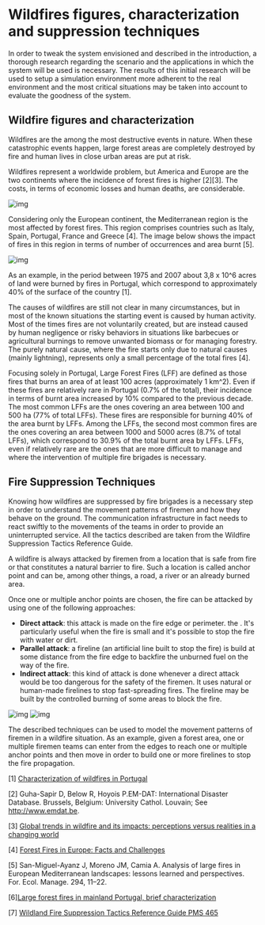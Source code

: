 # Wildfires figures, characterization and suppression techniques

In order to tweak the system envisioned and described in the introduction, a thorough research regarding the scenario and the applications in which the system will be used is necessary. The results of this initial research will be used to setup a simulation environment more adherent to the real environment and the most critical situations may be taken into account to evaluate the goodness of the system.

## Wildfire figures and characterization

Wildfires are the among the most destructive events in nature. When these catastrophic events happen, large forest areas are completely destroyed by fire and human lives in close urban areas are put at risk.

Wildfires represent a worldwide problem, but America and Europe are the two continents where the incidence of forest fires is higher \[2\]\[3\]. The costs, in terms of economic losses and human deaths, are  considerable.

![img](https://image.ibb.co/m37tCn/Wildfires_per_world_region.png)

Considering only the European continent, the Mediterranean region is the most affected by forest fires. This region comprises countries such as Italy, Spain, Portugal, France and Greece [4]. The image below shows the impact of fires in this region in terms of number of occurrences and area burnt [5].

![img](https://image.ibb.co/bQr6yS/mediterranean_region_fires.jpg)

As an example, in the period between 1975 and 2007 about 3,8 x 10^6 acres of land were burned by fires in Portugal, which correspond to approximately 40% of the surface of the country [1].

The causes of wildfires are still not clear in many circumstances, but in most of the known situations the starting event is caused by human activity. Most of the times fires are not voluntarily created, but are instead caused by human negligence or risky behaviors in situations like barbecues or agricultural burnings to remove unwanted biomass or for managing forestry. The purely natural cause, where the fire starts only due to natural causes (mainly lightning), represents only a small percentage of the total fires [4].

Focusing solely in Portugal, Large Forest Fires  (LFF) are defined as those fires that burns an area of at least 100 acres (approximately 1 km^2). Even if these fires are relatively rare in Portugal (0.7% of the total), their incidence in terms of burnt area increased by 10% compared to the previous decade. The most common LFFs are the ones covering an area between 100 and 500 ha (77% of total LFFs). These fires are responsible for burning 40% of the area burnt by LFFs. Among the LFFs, the second most common fires are the ones covering an area between 1000 and 5000 acres (8.7% of total LFFs), which correspond to 30.9% of the total burnt area by LFFs. LFFs, even if relatively rare are the ones that are more difficult to manage and where the intervention of multiple fire brigades is necessary.

## Fire Suppression Techniques

Knowing how wildfires are suppressed by fire brigades is a necessary step in order to understand the movement patterns of firemen and how they behave on the ground. The communication infrastructure in fact needs to react swiftly to the movements of the teams in order to provide an uninterrupted service. All the tactics described are taken from the Wildfire Suppression Tactics Reference Guide.

A wildfire is always attacked by firemen from a location that is safe from fire or that constitutes a natural barrier to fire. Such a location is called anchor point and can be, among other things, a road, a river or an already burned area. 

Once one or multiple anchor points are chosen, the fire can be attacked by using one of the following approaches:

* __Direct attack__: this attack is made on the fire edge or perimeter. the . It's particularly useful when the fire is small and it's possible to stop the fire with water or dirt.
* __Parallel attack__: a fireline (an artificial line built to stop the fire) is build at some distance from the fire edge to backfire the unburned fuel on the way of the fire. 
* __Indirect attack__: this kind of attack is done whenever a direct attack would be too dangerous for the safety of the firemen. It uses natural or human-made firelines to stop fast-spreading fires. The fireline may be built by the controlled burning of some areas to block the fire.

![img](https://image.ibb.co/cgF0tS/indirect_attack.png)
![img](https://image.ibb.co/bAcr07/parallel_attack.png)

The described techniques can be used to model the movement patterns of firemen in a wildfire situation. As an example, given a forest area, one or multiple firemen teams can enter from the edges to reach one or multiple anchor points and then move in order to build one or more firelines to stop the fire propagation.



\[1\] [Characterization of wildfires in Portugal](http://www.cienciaviva.pt/img/upload/21%20Marques%20A%20et%20al%202011.pdf)

\[2\]  Guha-Sapir D, Below R, Hoyois P.EM-DAT: International Disaster Database. Brussels, Belgium: University Cathol. Louvain; See <http://www.emdat.be>.

\[3\] [Global trends in wildfire and its impacts: perceptions versus realities in a changing world](https://www.ncbi.nlm.nih.gov/pmc/articles/PMC4874420/#RSTB20150345C83) 

\[4\] [Forest Fires in Europe: Facts and Challenges](https://www.researchgate.net/publication/267510049_Forest_Fires_in_Europe_Facts_and_Challenges)

[5] San-Miguel-Ayanz J, Moreno JM, Camia A. Analysis of large fires in European Mediterranean landscapes: lessons learned and perspectives. For. Ecol. Manage. 294, 11–22. 

\[6\][Large forest fires in mainland Portugal, brief characterization](http://journals.openedition.org/mediterranee/6863)

\[7\] [Wildland Fire Suppression Tactics Reference Guide PMS 465](http://www.coloradofirecamp.com/suppression-tactics/suppression-tactics-guide.pdf)





